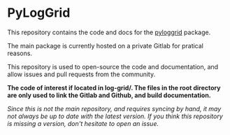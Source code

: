 # PyLogGrid

This repository contains the code and docs for the [pyloggrid](https://pypi.org/project/pyloggrid) package.

The main package is currently hosted on a private Gitlab for pratical reasons.

This repository is used to open-source the code and documentation, and allow issues and pull requests from the community.

**The code of interest if located in log-grid/. The files in the root directory are only used to link the Gitlab and Github, and build documentation.**

*Since this is not the main repository, and requires syncing by hand, it may not always be up to date with the latest version. If you think this repository is missing a version, don't hesitate to open an issue.*